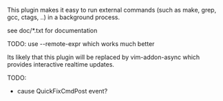 This plugin makes it easy to run external commands (such as make, grep, gcc,
ctags, ..) in a background process.

see doc/*.txt for documentation

TODO: use --remote-expr which works much better

Its likely that this plugin will be replaced by vim-addon-async which provides
interactive realtime updates.

TODO:
- cause QuickFixCmdPost event?

